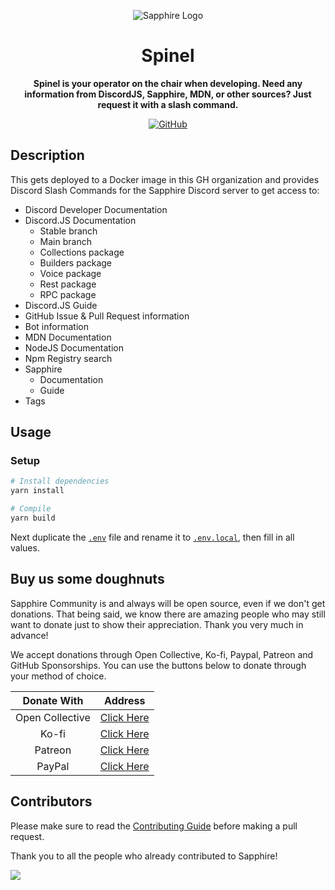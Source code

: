 <div align="center">

![Sapphire Logo](https://cdn.skyra.pw/gh-assets/sapphire-banner.png)

# Spinel

**Spinel is your operator on the chair when developing. Need any information from DiscordJS, Sapphire, MDN, or other sources? Just request it with a slash command.**

[![GitHub](https://img.shields.io/github/license/sapphiredev/spinel)](https://github.com/sapphiredev/spinel/blob/main/LICENSE.md)

</div>

## Description

This gets deployed to a Docker image in this GH organization and provides Discord Slash Commands for the Sapphire Discord server to get access to:

-   Discord Developer Documentation
-   Discord.JS Documentation
    -   Stable branch
    -   Main branch
    -   Collections package
    -   Builders package
    -   Voice package
    -   Rest package
    -   RPC package
-   Discord.JS Guide
-   GitHub Issue & Pull Request information
-   Bot information
-   MDN Documentation
-   NodeJS Documentation
-   Npm Registry search
-   Sapphire
    -   Documentation
    -   Guide
-   Tags

## Usage

### Setup

```sh
# Install dependencies
yarn install

# Compile
yarn build
```

Next duplicate the [`.env`](.env) file and rename it to [`.env.local`](.env.local), then fill in all values.

## Buy us some doughnuts

Sapphire Community is and always will be open source, even if we don't get donations. That being said, we know there are amazing people who may still want to donate just to show their appreciation. Thank you very much in advance!

We accept donations through Open Collective, Ko-fi, Paypal, Patreon and GitHub Sponsorships. You can use the buttons below to donate through your method of choice.

|   Donate With   |                       Address                       |
| :-------------: | :-------------------------------------------------: |
| Open Collective | [Click Here](https://sapphirejs.dev/opencollective) |
|      Ko-fi      |      [Click Here](https://sapphirejs.dev/kofi)      |
|     Patreon     |    [Click Here](https://sapphirejs.dev/patreon)     |
|     PayPal      |     [Click Here](https://sapphirejs.dev/paypal)     |

## Contributors

Please make sure to read the [Contributing Guide][contributing] before making a pull request.

Thank you to all the people who already contributed to Sapphire!

<a href="https://github.com/sapphiredev/spinel/graphs/contributors">
  <img src="https://contrib.rocks/image?repo=sapphiredev/spinel" />
</a>

[contributing]: https://github.com/sapphiredev/.github/blob/main/.github/CONTRIBUTING.md
